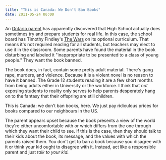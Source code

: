 ```yaml
---
title: "This is Canada: We Don't Ban Books"
date: 2011-05-24 00:00
---
```


<p>An <a href="http://www.markdalestandard.com/ArticleDisplay.aspx?e=3129702">Ontario parent</a> has apparently discovered that High School actually does sometimes try and prepare students for real life. In this case, the school board has Timothy Findley's <a href="http://en.wikipedia.org/wiki/The_Wars">The Wars</a> on its optional curriculum. That means it's not required reading for all students, but teachers may elect to use it in the classroom. Some parents have found the material in the book disturbing and labeled it "inappropriate to be presented to a class of young people." They want the book banned.</p>

<p>The book does, in fact, contain some pretty adult material. There's gang rape, murders, and violence. Because it is a violent novel is no reason to have it banned. The Grade 12 students reading it are a few short months from being adults either in University or the workforce. I think that <em>not</em> exposing students to reality only serves to help parents desperately hang on to the fantasy that their offspring are still children.</p>

<p>This is Canada: we don't ban books, here. We just pay ridiculous prices for books compared to our neighbours in the US.</p>

<p>The parent appears upset because the book presents a view of the world they're either uncomfortable with or which differs from the one through which they want their child to see. If this is the case, then they should talk to their kids about the book, its message, and the values with which the parents raised them. You don't get to ban a book because you disagree with it or think your kid ought to disagree with it. Instead, act like a responsible parent and just <em>talk to your kid.</em></p>

<!-- more -->

